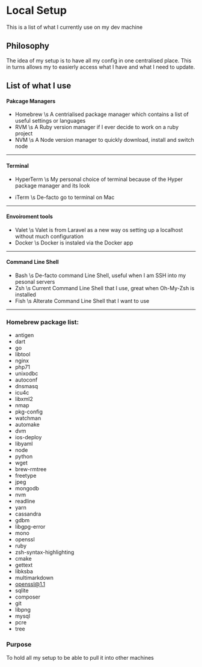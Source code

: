 # Local Setup

This is a list of what I currently use on my dev machine

## Philosophy

The idea of my setup is to have all my config in one centralised place. This in turns allows my to easierly access what I have and what I need to update.

## List of what I use

#### Pakcage Managers

* Homebrew \s
    A centrialised package manager which contains a list of useful settings or languages
* RVM \s
    A Ruby version manager if I ever decide to work on a ruby project
* NVM \s
    A Node version manager to quickly download, install and switch node

- - -

#### Terminal

* HyperTerm \s
    My personal choice of terminal because of the Hyper package manager and its look

* iTerm \s
    De-facto go to terminal on Mac

- - -

#### Envoiroment tools

* Valet \s
    Valet is from Laravel as a new way os setting up a localhost without much configuration
* Docker \s
    Docker is instaled via the Docker app

- - -

#### Command Line Shell

* Bash \s
    De-facto command Line Shell, useful when I am SSH into my pesonal servers
* Zsh \s
    Current Command Line Shell that I use, great when Oh-My-Zsh is installed
* Fish \s
    Alterate Command Line Shell that I want to use

- - -

### Homebrew package list:

* antigen			
* dart			
* go			
* libtool			
* nginx			
* php71			
* unixodbc
* autoconf		
* dnsmasq			
* icu4c			
* libxml2			
* nmap			
* pkg-config		
* watchman
* automake		
* dvm			
* ios-deploy		
* libyaml			
* node			
* python			
* wget
* brew-rmtree		
* freetype		
* jpeg			
* mongodb			
* nvm			
* readline		
* yarn
* cassandra		
* gdbm			
* libgpg-error		
* mono			
* openssl			
* ruby			
* zsh-syntax-highlighting
* cmake			
* gettext			
* libksba			
* multimarkdown		
* openssl@1.1		
* sqlite
* composer		
* git			
* libpng			
* mysql			
* pcre			
* tree

### Purpose

To hold all my setup to be able to pull it into other machines